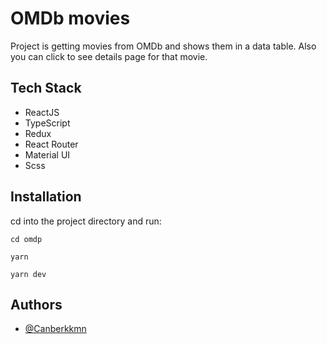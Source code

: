 # OMDb movies
Project is getting movies from OMDb and shows them in a data table. Also you can click to see details page for that movie.

## Tech Stack
- ReactJS
- TypeScript
- Redux
- React Router
- Material UI
- Scss


## Installation
cd into the project directory and run:

````
cd omdp

yarn

yarn dev
````

## Authors

- [@Canberkkmn](https://github.com/Canberkkmn)
